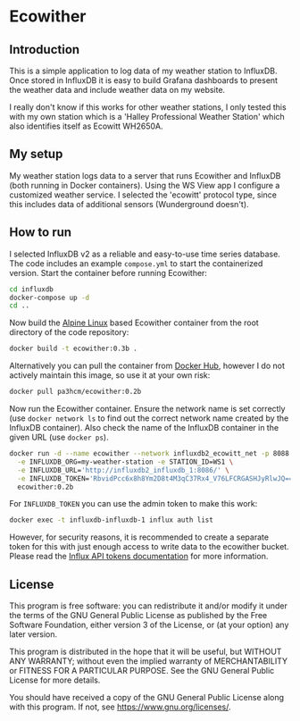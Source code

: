 # Ecowither


## Introduction

This is a simple application to log data of my weather station to InfluxDB. Once stored in InfluxDB it is easy to build Grafana dashboards to present the weather data and include weather data on my website.

I really don't know if this works for other weather stations, I only tested this with my own station which is a 'Halley Professional Weather Station' which also identifies itself as Ecowitt WH2650A.


## My setup

My weather station logs data to a server that runs Ecowither and InfluxDB (both running in Docker containers). Using the WS View app I configure a customized weather service. I selected the 'ecowitt' protocol type, since this includes data of additional sensors (Wunderground doesn't).


## How to run

I selected InfluxDB v2 as a reliable and easy-to-use time series database. The code includes an example `compose.yml` to start the containerized version. Start the container before running Ecowither:

``` sh
cd influxdb
docker-compose up -d
cd ..
```

Now build the [Alpine Linux](https://www.alpinelinux.org/) based Ecowither container from the root directory of the code repository:

``` sh
docker build -t ecowither:0.3b .
```

Alternatively you can pull the container from [Docker Hub](https://hub.docker.com/r/pa3hcm/ecowither), however I do not actively maintain this image, so use it at your own risk:

``` sh
docker pull pa3hcm/ecowither:0.2b
```

Now run the Ecowither container. Ensure the network name is set correctly (use `docker network ls` to find out the correct network name created by the InfluxDB container). Also check the name of the InfluxDB container in the given URL (use `docker ps`).

``` sh
docker run -d --name ecowither --network influxdb2_ecowitt_net -p 8088:8088 \
  -e INFLUXDB_ORG=my-weather-station -e STATION_ID=WS1 \
  -e INFLUXDB_URL='http://influxdb2_influxdb_1:8086/' \
  -e INFLUXDB_TOKEN='RbvidPcc6x8h8Ym2D8t4M3qC37Rx4_V76LFCRGASHJyRlwJQ==' \
  ecowither:0.2b
```

For `INFLUXDB_TOKEN` you can use the admin token to make this work:

``` sh
docker exec -t influxdb-influxdb-1 influx auth list
```

However, for security reasons, it is recommended to create a separate token for this with just enough access to write data to the ecowither bucket. Please read the [Influx API tokens documentation](https://docs.influxdata.com/influxdb/v2/admin/tokens/) for more information.


## License

This program is free software: you can redistribute it and/or modify it under the terms of the GNU General Public License as published by the Free Software Foundation, either version 3 of the License, or (at your option) any later version.

This program is distributed in the hope that it will be useful, but WITHOUT ANY WARRANTY; without even the implied warranty of MERCHANTABILITY or FITNESS FOR A PARTICULAR PURPOSE. See the GNU General Public License for more details.

You should have received a copy of the GNU General Public License along with this program. If not, see <https://www.gnu.org/licenses/>.
